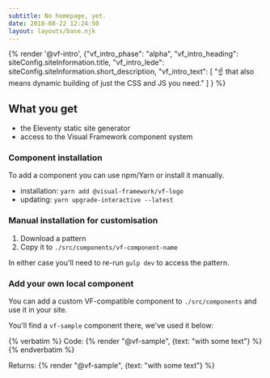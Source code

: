 ```yaml
---
subtitle: No homepage, yet.
date: 2018-08-22 12:24:50
layout: layouts/base.njk
---
```


{% render '@vf-intro', {"vf_intro_phase": "alpha", "vf_intro_heading": siteConfig.siteInformation.title,
  "vf_intro_lede": siteConfig.siteInformation.short_description,
  "vf_intro_text": [
    "☝️ that also means dynamic building of just the CSS and JS you need."
  ]
} %}

<section class="vf-intro | embl-grid embl-grid--has-centered-content">

<div>
  <!-- empty -->
</div>
<div class="vf-content">

## What you get

- the Eleventy static site generator
- access to the Visual Framework component system

### Component installation

To add a component you can use npm/Yarn or install it manually.

- installation: `yarn add @visual-framework/vf-logo`
- updating: `yarn upgrade-interactive --latest`

### Manual installation for customisation

1. Download a pattern
2. Copy it to `./src/components/vf-component-name`

In either case you'll need to re-run `gulp dev` to access the pattern.

### Add your own local component

You can add a custom VF-compatible component to `./src/components` and use it in
your site.

You'll find a `vf-sample` component there, we've used it below:

<div class="vf-box">
{% verbatim %}
Code: {% render "@vf-sample", {text: "with some text"} %}
{% endverbatim %}

Returns: {% render "@vf-sample", {text: "with some text"} %}
</div>

</div>
</section>
